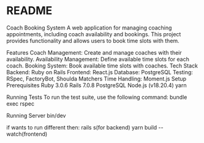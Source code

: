 # README

Coach Booking System
A web application for managing coaching appointments, including coach availability and bookings. This project provides functionality and allows users to book time slots with them.

Features
Coach Management: Create and manage coaches with their availability.
Availability Management: Define available time slots for each coach.
Booking System: Book available time slots with coaches.
Tech Stack
Backend: Ruby on Rails
Frontend: React.js
Database: PostgreSQL
Testing: RSpec, FactoryBot, Shoulda Matchers
Time Handling: Moment.js
Setup
Prerequisites
Ruby 3.0.6
Rails 7.0.8
PostgreSQL
Node.js (v18.20.4)
yarn

Running Tests
To run the test suite, use the following command:
bundle exec rspec

Running Server
bin/dev

if wants to run different then:
rails s(for backend)
yarn build --watch(frontend)
